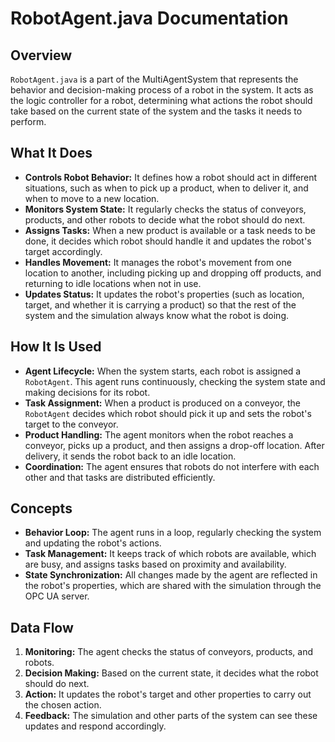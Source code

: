 # RobotAgent.java Documentation

## Overview

`RobotAgent.java` is a part of the MultiAgentSystem that represents the behavior and decision-making process of a robot in the system. It acts as the logic controller for a robot, determining what actions the robot should take based on the current state of the system and the tasks it needs to perform.

## What It Does

- **Controls Robot Behavior:** It defines how a robot should act in different situations, such as when to pick up a product, when to deliver it, and when to move to a new location.
- **Monitors System State:** It regularly checks the status of conveyors, products, and other robots to decide what the robot should do next.
- **Assigns Tasks:** When a new product is available or a task needs to be done, it decides which robot should handle it and updates the robot's target accordingly.
- **Handles Movement:** It manages the robot's movement from one location to another, including picking up and dropping off products, and returning to idle locations when not in use.
- **Updates Status:** It updates the robot's properties (such as location, target, and whether it is carrying a product) so that the rest of the system and the simulation always know what the robot is doing.

## How It Is Used

- **Agent Lifecycle:** When the system starts, each robot is assigned a `RobotAgent`. This agent runs continuously, checking the system state and making decisions for its robot.
- **Task Assignment:** When a product is produced on a conveyor, the `RobotAgent` decides which robot should pick it up and sets the robot's target to the conveyor.
- **Product Handling:** The agent monitors when the robot reaches a conveyor, picks up a product, and then assigns a drop-off location. After delivery, it sends the robot back to an idle location.
- **Coordination:** The agent ensures that robots do not interfere with each other and that tasks are distributed efficiently.

## Concepts

- **Behavior Loop:** The agent runs in a loop, regularly checking the system and updating the robot's actions.
- **Task Management:** It keeps track of which robots are available, which are busy, and assigns tasks based on proximity and availability.
- **State Synchronization:** All changes made by the agent are reflected in the robot's properties, which are shared with the simulation through the OPC UA server.

## Data Flow

1. **Monitoring:** The agent checks the status of conveyors, products, and robots.
2. **Decision Making:** Based on the current state, it decides what the robot should do next.
3. **Action:** It updates the robot's target and other properties to carry out the chosen action.
4. **Feedback:** The simulation and other parts of the system can see these updates and respond accordingly.

